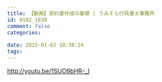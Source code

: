 ```yaml
---
title: 【動画】契約書作成の基礎 | うみそら行政書士事務所
id: 0102_1038
comment: false
categories:
   
date: 2015-01-02 10:38:24
tags:
---
```


http://youtu.be/1SUO9bHR-_I